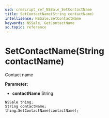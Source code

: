 ```yaml
---
uid: crmscript_ref_NSSale_SetContactName
title: SetContactName(String contactName)
intellisense: NSSale.SetContactName
keywords: NSSale, GetContactName
so.topic: reference
---
```


# SetContactName(String contactName)

Contact name

**Parameter:** 
* **contactName** String

```crmscript
NSSale thing;
String contactName;
thing.SetContactName(contactName);
```

